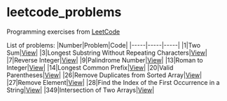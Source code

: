 # leetcode_problems
Programming exercises from [LeetCode](https://leetcode.com/problemset/)

List of problems:
|Number|Problem|Code|
|-----|-----|-----|
|1|Two Sum|[View](https://github.com/LucasGPrudente/leetcode_problems/tree/main/0001_two_sum)|
|3|Longest Substring Without Repeating Characters|[View](https://github.com/LucasGPrudente/leetcode_problems/tree/main/0003_longest_substring_without_repeating_characters)|
|7|Reverse Integer|[View](https://github.com/LucasGPrudente/leetcode_problems/tree/main/0007_reverse_integer)|
|9|Palindrome Number|[View](https://github.com/LucasGPrudente/leetcode_problems/tree/main/0009_palindrome_number)|
|13|Roman to Integer|[View](https://github.com/LucasGPrudente/leetcode_problems/tree/main/0013_roman_to_integer)|
|14|Longest Common Prefix|[View](https://github.com/LucasGPrudente/leetcode_problems/tree/main/0014_longest_common_prefix)|
|20|Valid Parentheses|[View](https://github.com/LucasGPrudente/leetcode_problems/tree/main/0020_valid_parentheses)|
|26|Remove Duplicates from Sorted Array|[View](https://github.com/LucasGPrudente/leetcode_problems/tree/main/0026_remove_duplicates_from_sorted_array)|
|27|Remove Element|[View](https://github.com/LucasGPrudente/leetcode_problems/tree/main/0027_remove_element)|
|28|Find the Index of the First Occurrence in a String|[View](https://github.com/LucasGPrudente/leetcode_problems/tree/main/0028_find_the_index_of_the_first_occurrence_in_a_string)|
|349|Intersection of Two Arrays|[View](https://github.com/LucasGPrudente/leetcode_problems/tree/main/0349_intersection_of_two_arrays)|
